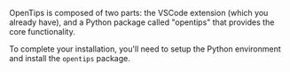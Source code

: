 OpenTips is composed of two parts: the VSCode extension (which you already have), and a Python package called "opentips" that provides the core functionality.

To complete your installation, you'll need to setup the Python environment and install the `opentips` package.

